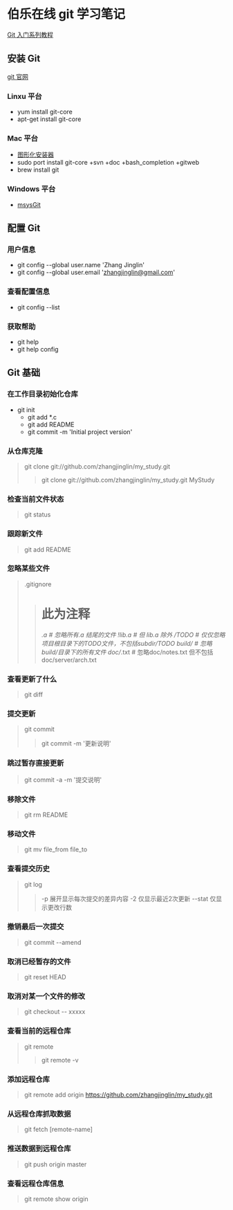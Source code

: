 伯乐在线 git 学习笔记
====================

[Git 入门系列教程](http://blog.jobbole.com/25775/)
## 安装 Git
[git 官网](http://got-scm.com)
### Linxu 平台
* yum install git-core
* apt-get install git-core

### Mac 平台
* [图形化安装器](http://code.google.com/p/git-osx-installer)
* sudo port install git-core +svn +doc +bash_completion +gitweb
* brew install git

### Windows 平台
* [msysGit](http://code.google.com/p/msysgit)

## 配置 Git

### 用户信息
* git config --global user.name 'Zhang Jinglin'
* git config --global user.email 'zhangjinglin@gmail.com'

### 查看配置信息
* git config --list

### 获取帮助
* git help
* git help config

## Git 基础

### 在工作目录初始化仓库
* git init
    * git add *.c
    * git add README
    * git commit -m 'Initial project version'

### 从仓库克隆
> git clone git://github.com/zhangjinglin/my_study.git
>> git clone git://github.com/zhangjinglin/my_study.git MyStudy

### 检查当前文件状态
> git status

### 跟踪新文件
> git add README

### 忽略某些文件
> .gitignore
>> # 此为注释
>> *.a      # 忽略所有.a 结尾的文件
>> !lib.a   # 但 lib.a 除外
>> /TODO    # 仅仅忽略项目根目录下的TODO文件，不包括subdir/TODO
>> build/   # 忽略build/目录下的所有文件
>> doc/*.txt   # 忽略doc/notes.txt 但不包括doc/server/arch.txt

### 查看更新了什么
> git diff

### 提交更新
> git commit
>> git commit -m '更新说明'

### 跳过暂存直接更新
> git commit -a -m '提交说明'

### 移除文件
> git rm README

### 移动文件
> git mv file_from file_to

### 查看提交历史
> git log
>> -p 展开显示每次提交的差异内容
>> -2 仅显示最近2次更新
>> --stat 仅显示更改行数

### 撤销最后一次提交
> git commit --amend

### 取消已经暂存的文件
> git reset HEAD

### 取消对某一个文件的修改
> git checkout -- xxxxx

### 查看当前的远程仓库
> git remote
>> git remote -v

### 添加远程仓库
> git remote add origin https://github.com/zhangjinglin/my_study.git

### 从远程仓库抓取数据
> git fetch [remote-name]

### 推送数据到远程仓库
> git push origin master

### 查看远程仓库信息
> git remote show origin


